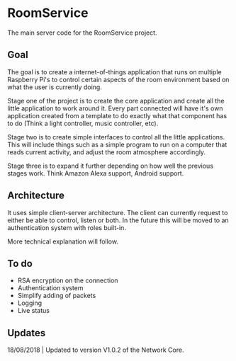# RoomService
The main server code for the RoomService project.

## Goal
The goal is to create a internet-of-things application that runs on multiple Raspberry Pi's to control certain aspects of the room environment based on what the user is currently doing.

Stage one of the project is to create the core application and create all the little application to work around it. Every part connected will have it's own application created from a template to do exactly what that component has to do (Think a light controller, music controller, etc).

Stage two is to create simple interfaces to control all the little applications. This will include things such as a simple program to run on a computer that reads current activity, and adjust the room atmosphere accordingly.

Stage three is to expand it further depending on how well the previous stages work. Think Amazon Alexa support, Android support.

## Architecture
It uses simple client-server architecture. The client can currently request to either be able to control, listen or both. In the future this will be moved to an authentication system with roles built-in.

More technical explanation will follow.

## To do
- RSA encryption on the connection
- Authentication system
- Simplify adding of packets
- Logging
- Live status

## Updates
18/08/2018 | Updated to version V1.0.2 of the Network Core.
